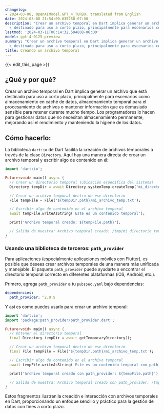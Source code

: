```yaml
---
changelog:
- 2024-03-08, OpenAIModel.GPT_4_TURBO, translated from English
date: 2024-03-08 21:54:09.635258-07:00
description: "Crear un archivo temporal en Dart implica generar un archivo que est\xE1\
  \ destinado para uso a corto plazo, principalmente para escenarios como almacenamiento\u2026"
lastmod: '2024-03-11T00:14:32.594808-06:00'
model: gpt-4-0125-preview
summary: "Crear un archivo temporal en Dart implica generar un archivo que est\xE1\
  \ destinado para uso a corto plazo, principalmente para escenarios como almacenamiento\u2026"
title: Creando un archivo temporal
---
```


{{< edit_this_page >}}

## ¿Qué y por qué?
Crear un archivo temporal en Dart implica generar un archivo que está destinado para uso a corto plazo, principalmente para escenarios como almacenamiento en caché de datos, almacenamiento temporal para el procesamiento de archivos o mantener información que es demasiado sensible para retener durante mucho tiempo. Los programadores lo hacen para gestionar datos que no necesitan almacenamiento permanente, mejorando así el rendimiento y manteniendo la higiene de los datos.

## Cómo hacerlo:
La biblioteca `dart:io` de Dart facilita la creación de archivos temporales a través de la clase `Directory`. Aquí hay una manera directa de crear un archivo temporal y escribir algo de contenido en él:

```dart
import 'dart:io';

Future<void> main() async {
  // Crear un directorio temporal (ubicación específica del sistema)
  Directory tempDir = await Directory.systemTemp.createTemp('mi_directorio_temp_');

  // Crear un archivo temporal dentro de ese directorio
  File tempFile = File('${tempDir.path}/mi_archivo_temp.txt');

  // Escribir algo de contenido en el archivo temporal
  await tempFile.writeAsString('Este es un contenido temporal');

  print('Archivo temporal creado: ${tempFile.path}');

  // Salida de muestra: Archivo temporal creado: /tmp/mi_directorio_temp_A1B2C3/mi_archivo_temp.txt
}
```

### Usando una biblioteca de terceros: `path_provider`

Para aplicaciones (especialmente aplicaciones móviles con Flutter), es posible que desees crear archivos temporales de una manera más unificada y manejable. El paquete `path_provider` puede ayudarte a encontrar el directorio temporal correcto en diferentes plataformas (iOS, Android, etc.).

Primero, agrega `path_provider` a tu `pubspec.yaml` bajo dependencias:

```yaml
dependencies:
  path_provider: ^2.0.9
```

Y así es como puedes usarlo para crear un archivo temporal:

```dart
import 'dart:io';
import 'package:path_provider/path_provider.dart';

Future<void> main() async {
  // Obtener el directorio temporal
  final Directory tempDir = await getTemporaryDirectory();

  // Crear un archivo temporal dentro de ese directorio
  final File tempFile = File('${tempDir.path}/mi_archivo_temp.txt');

  // Escribir algo de contenido en el archivo temporal
  await tempFile.writeAsString('Este es un contenido temporal con path_provider');

  print('Archivo temporal creado con path_provider: ${tempFile.path}');

  // Salida de muestra: Archivo temporal creado con path_provider: /tmp/mi_archivo_temp.txt (la ruta puede variar según la plataforma)
}
```

Estos fragmentos ilustran la creación e interacción con archivos temporales en Dart, proporcionando un enfoque sencillo y práctico para la gestión de datos con fines a corto plazo.
